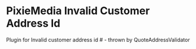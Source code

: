# PixieMedia Invalid Customer Address Id

Plugin for Invalid customer address id # - thrown by QuoteAddressValidator
